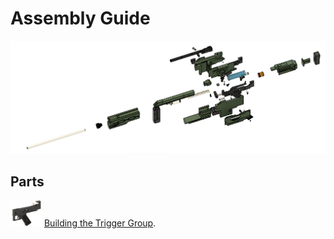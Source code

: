 # Assembly Guide

<img src="../Images/Exploded.PNG" width="1024">

## Parts

<img src="../Images/TriggerGroup/TriggerAssemblyFinished.PNG" width="50"> [Building the Trigger Group](triggergroup.md).